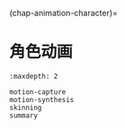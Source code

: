 (chap-animation-character)=
# 角色动画

```{toctree}
:maxdepth: 2

motion-capture
motion-synthesis
skinning
summary
```